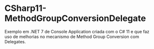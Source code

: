 # CSharp11-MethodGroupConversionDelegate
Exemplo em .NET 7 de Console Application criada com o C# 11 e que faz uso de melhorias no mecanismo de Method Group Conversion com Delegates.
